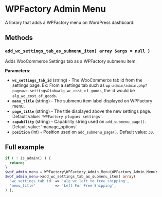 # WPFactory Admin Menu

A library that adds a WPFactory menu on WordPress dashboard.

## Methods

### `add_wc_settings_tab_as_submenu_item( array $args = null )`

Adds WooCommerce Settings tab as a WPFactory submenu item.

**Parameters:**

* **`wc_settings_tab_id`** (string) - The WooCommerce tab id from the settings page. Ex: From a settings tab such as `wp-admin/admin.php?page=wc-settings&tab=alg_wc_cost_of_goods`, the id would be `alg_wc_cost_of_goods`.
* **`menu_title`** (string) - The submenu item label displayed on WPFactory menu.
* **`page_title`** (string) - The title displayed above the new settings page. Default value: `'WPFactory plugins settings'`.
* **`capability`** (string) - Capability string used on `add_submenu_page()`. Default value: 'manage_options'.
* **`position`** (int) - Position used on `add_submenu_page()`. Default value: `30`.

## Full example

```php
if ( ! is_admin() ) {
  return;
}
$wpf_admin_menu = WPFactory\WPFactory_Admin_Menu\WPFactory_Admin_Menu::get_instance();
$wpf_admin_menu->add_wc_settings_tab_as_submenu_item( array(
  'wc_settings_tab_id' => 'alg_wc_left_to_free_shipping',
  'menu_title'         => 'Left For Free Shipping',
) );
```

